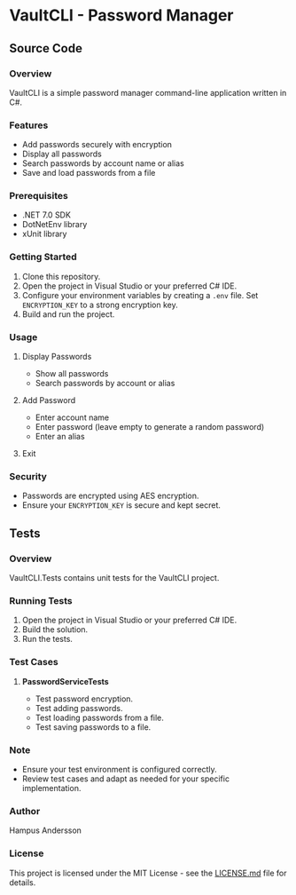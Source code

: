 # VaultCLI - Password Manager

## Source Code

### Overview

VaultCLI is a simple password manager command-line application written in C#.

### Features

- Add passwords securely with encryption
- Display all passwords
- Search passwords by account name or alias
- Save and load passwords from a file

### Prerequisites

- .NET 7.0 SDK
- DotNetEnv library
- xUnit library

### Getting Started

1. Clone this repository.
2. Open the project in Visual Studio or your preferred C# IDE.
3. Configure your environment variables by creating a `.env` file. Set `ENCRYPTION_KEY` to a strong encryption key.
4. Build and run the project.

### Usage

1. Display Passwords

   - Show all passwords
   - Search passwords by account or alias

2. Add Password

   - Enter account name
   - Enter password (leave empty to generate a random password)
   - Enter an alias

3. Exit

### Security

- Passwords are encrypted using AES encryption.
- Ensure your `ENCRYPTION_KEY` is secure and kept secret.

## Tests

### Overview

VaultCLI.Tests contains unit tests for the VaultCLI project.

### Running Tests

1. Open the project in Visual Studio or your preferred C# IDE.
2. Build the solution.
3. Run the tests.

### Test Cases

1. **PasswordServiceTests**

   - Test password encryption.
   - Test adding passwords.
   - Test loading passwords from a file.
   - Test saving passwords to a file.

### Note

- Ensure your test environment is configured correctly.
- Review test cases and adapt as needed for your specific implementation.

### Author

Hampus Andersson

### License

This project is licensed under the MIT License - see the [LICENSE.md](LICENSE.md) file for details.
